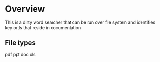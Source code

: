 # Overview
This is a dirty word searcher that can be run over file system and identifies key ords that reside in documentation

## File types
pdf
ppt
doc
xls
